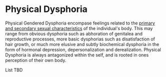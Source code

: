 # Physical Dysphoria

Physical Gendered Dysphoria encompase feelings related to the [primary and secondary sexual characteristics](https://en.wikipedia.org/wiki/Sexual_characteristics) of the individual's body. This may range from obvious dysphoria such as abhoration of genitalea and reproductive processes, more basic dysphorias such as disatisfaction of hair growth, or much more elusive and subtly biochemical dysphoria in the form of hormonal depression, depersonalization and derealization. Physical Dysphoria is always antagonized within the self, and is rooted in ones perception of their own body.



List TBD